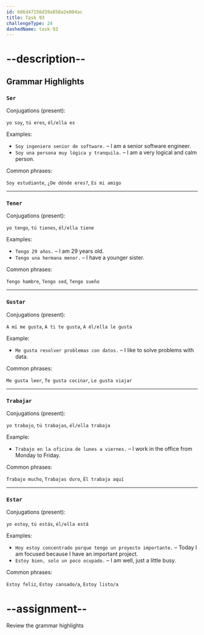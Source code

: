 ```yaml
---
id: 686d47156d39a858a2e004ac
title: Task 93
challengeType: 24
dashedName: task-93
---
```


<!-- GRAMMAR -->

# --description--

## Grammar Highlights

### `Ser`

Conjugations (present):

`yo soy`, `tú eres`, `él/ella es`

Examples:

- `Soy ingeniero senior de software.` – I am a senior software engineer.
- `Soy una persona muy lógica y tranquila.` – I am a very logical and calm person.

Common phrases:

`Soy estudiante`, `¿De dónde eres?`, `Es mi amigo`

---

### `Tener`

Conjugations (present):

`yo tengo`, `tú tienes`, `él/ella tiene`

Examples:

- `Tengo 29 años.` – I am 29 years old.
- `Tengo una hermana menor.` – I have a younger sister.

Common phrases:

`Tengo hambre`, `Tengo sed`, `Tengo sueño`

---

### `Gustar`

Conjugations (present):

`A mí me gusta`, `A ti te gusta`, `A él/ella le gusta`

Example:

- `Me gusta resolver problemas con datos.` – I like to solve problems with data.

Common phrases:

`Me gusta leer`, `Te gusta cocinar`, `Le gusta viajar`

---

### `Trabajar`

Conjugations (present):

`yo trabajo`, `tú trabajas`, `él/ella trabaja`

Example:

- `Trabajo en la oficina de lunes a viernes.` – I work in the office from Monday to Friday.

Common phrases:

`Trabajo mucho`, `Trabajas duro`, `Él trabaja aquí`

---

### `Estar`

Conjugations (present):

`yo estoy`, `tú estás`, `él/ella está`

Examples:

- `Hoy estoy concentrado porque tengo un proyecto importante.` – Today I am focused because I have an important project.
- `Estoy bien, solo un poco ocupado.` – I am well, just a little busy.

Common phrases:

`Estoy feliz`, `Estoy cansado/a`, `Estoy listo/a`

# --assignment--

Review the grammar highlights
